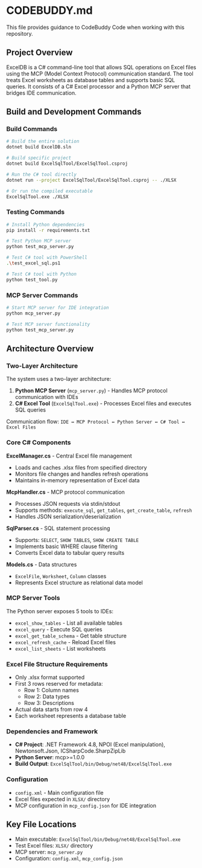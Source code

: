 # CODEBUDDY.md

This file provides guidance to CodeBuddy Code when working with this repository.

## Project Overview

ExcelDB is a C# command-line tool that allows SQL operations on Excel files using the MCP (Model Context Protocol) communication standard. The tool treats Excel worksheets as database tables and supports basic SQL queries. It consists of a C# Excel processor and a Python MCP server that bridges IDE communication.

## Build and Development Commands

### Build Commands
```bash
# Build the entire solution
dotnet build ExcelDB.sln

# Build specific project
dotnet build ExcelSqlTool/ExcelSqlTool.csproj

# Run the C# tool directly
dotnet run --project ExcelSqlTool/ExcelSqlTool.csproj -- ./XLSX

# Or run the compiled executable
ExcelSqlTool.exe ./XLSX
```

### Testing Commands
```bash
# Install Python dependencies
pip install -r requirements.txt

# Test Python MCP server
python test_mcp_server.py

# Test C# tool with PowerShell
.\test_excel_sql.ps1

# Test C# tool with Python
python test_tool.py
```

### MCP Server Commands
```bash
# Start MCP server for IDE integration
python mcp_server.py

# Test MCP server functionality
python test_mcp_server.py
```

## Architecture Overview

### Two-Layer Architecture
The system uses a two-layer architecture:
1. **Python MCP Server** (`mcp_server.py`) - Handles MCP protocol communication with IDEs
2. **C# Excel Tool** (`ExcelSqlTool.exe`) - Processes Excel files and executes SQL queries

Communication flow: `IDE ↔ MCP Protocol ↔ Python Server ↔ C# Tool ↔ Excel Files`

### Core C# Components

**ExcelManager.cs** - Central Excel file management
- Loads and caches .xlsx files from specified directory
- Monitors file changes and handles refresh operations
- Maintains in-memory representation of Excel data

**McpHandler.cs** - MCP protocol communication
- Processes JSON requests via stdin/stdout
- Supports methods: `execute_sql`, `get_tables`, `get_create_table`, `refresh`
- Handles JSON serialization/deserialization

**SqlParser.cs** - SQL statement processing
- Supports: `SELECT`, `SHOW TABLES`, `SHOW CREATE TABLE`  
- Implements basic WHERE clause filtering
- Converts Excel data to tabular query results

**Models.cs** - Data structures
- `ExcelFile`, `Worksheet`, `Column` classes
- Represents Excel structure as relational data model

### MCP Server Tools
The Python server exposes 5 tools to IDEs:
- `excel_show_tables` - List all available tables
- `excel_query` - Execute SQL queries
- `excel_get_table_schema` - Get table structure  
- `excel_refresh_cache` - Reload Excel files
- `excel_list_sheets` - List worksheets

### Excel File Structure Requirements
- Only .xlsx format supported
- First 3 rows reserved for metadata:
  - Row 1: Column names
  - Row 2: Data types  
  - Row 3: Descriptions
- Actual data starts from row 4
- Each worksheet represents a database table

### Dependencies and Framework
- **C# Project**: .NET Framework 4.8, NPOI (Excel manipulation), Newtonsoft.Json, ICSharpCode.SharpZipLib
- **Python Server**: mcp>=1.0.0
- **Build Output**: `ExcelSqlTool/bin/Debug/net48/ExcelSqlTool.exe`

### Configuration
- `config.xml` - Main configuration file
- Excel files expected in `XLSX/` directory
- MCP configuration in `mcp_config.json` for IDE integration

## Key File Locations
- Main executable: `ExcelSqlTool/bin/Debug/net48/ExcelSqlTool.exe`
- Test Excel files: `XLSX/` directory
- MCP server: `mcp_server.py`
- Configuration: `config.xml`, `mcp_config.json`
